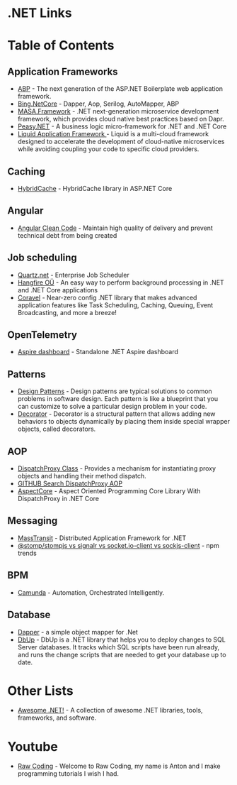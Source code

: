 # .NET Links

# Table of Contents

## Application Frameworks
  * [ABP](https://github.com/abpframework/abp) - The next generation of the ASP.NET Boilerplate web application framework.
  * [Bing.NetCore](https://github.com/bing-framework/Bing.NetCore) - Dapper, Aop, Serilog, AutoMapper, ABP
  * [MASA.Framework](https://github.com/masastack/MASA.Framework) - .NET next-generation microservice development framework, which provides cloud native best practices based on Dapr.
  * [Peasy.NET](https://github.com/peasy/Peasy.NET) - A business logic micro-framework for .NET and .NET Core
  * [Liquid Application Framework
](https://github.com/Avanade/Liquid-Application-Framework) - Liquid is a multi-cloud framework designed to accelerate the development of cloud-native microservices while avoiding coupling your code to specific cloud providers.

## Caching
  * [HybridCache](https://learn.microsoft.com/en-us/aspnet/core/performance/caching/hybrid) - HybridCache library in ASP.NET Core

## Angular
  * [Angular Clean Code](https://github.com/lubkoKuzenko/angular-clean-code) - Maintain high quality of delivery and prevent technical debt from being created

## Job scheduling
 * [Quartz.net](https://github.com/quartznet/quartznet) - Enterprise Job Scheduler
 * [Hangfire OÜ](https://github.com/HangfireIO) - An easy way to perform background processing in .NET and .NET Core applications
 * [Coravel](https://github.com/jamesmh/coravel) - Near-zero config .NET library that makes advanced application features like Task Scheduling, Caching, Queuing, Event Broadcasting, and more a breeze!

## OpenTelemetry
  * [Aspire dashboard](https://learn.microsoft.com/en-us/dotnet/aspire/fundamentals/dashboard/standalone) - Standalone .NET Aspire dashboard

## Patterns
 * [Design Patterns](https://refactoring.guru/design-patterns) - Design patterns are typical solutions to common problems in software design. Each pattern is like a blueprint that you can customize to solve a particular
design problem in your code.
 * [Decorator](https://refactoring.guru/design-patterns/decorator/csharp/example) - Decorator is a structural pattern that allows adding new behaviors to objects dynamically by placing them inside special wrapper objects, called decorators.

## AOP
 * [DispatchProxy Class](https://learn.microsoft.com/en-us/dotnet/api/system.reflection.dispatchproxy) - Provides a mechanism for instantiating proxy objects and handling their method dispatch.
 * [GITHUB Search DispatchProxy AOP](https://github.com/search?q=DispatchProxy%20AOP&type=repositories)
 * [AspectCore](https://github.com/yoldascevik/AspectCore/) - Aspect Oriented Programming Core Library With DispatchProxy in .NET Core

## Messaging
 * [MassTransit](https://github.com/MassTransit/MassTransit) - Distributed Application Framework for .NET
 * [@stomp/stompjs vs signalr vs socket.io-client vs sockjs-client](https://npmtrends.com/@stomp/stompjs-vs-signalr-vs-socket.io-client-vs-sockjs-client) - npm trends

## BPM
 * [Camunda](https://camunda.com/) - Automation, Orchestrated Intelligently.

## Database
 * [Dapper](https://github.com/DapperLib/Dapper) -  a simple object mapper for .Net
 * [DbUp](https://github.com/DbUp/DbUp) - DbUp is a .NET library that helps you to deploy changes to SQL Server databases. It tracks which SQL scripts have been run already, and runs the change scripts that are needed to get your database up to date.


 
# Other Lists
  * [Awesome .NET!](https://github.com/quozd/awesome-dotnet/blob/master/README.md) - A collection of awesome .NET libraries, tools, frameworks, and software.

# Youtube
  * [Raw Coding](https://www.youtube.com/@RawCoding/videos) - Welcome to Raw Coding, my name is Anton and I make programming tutorials I wish I had.
